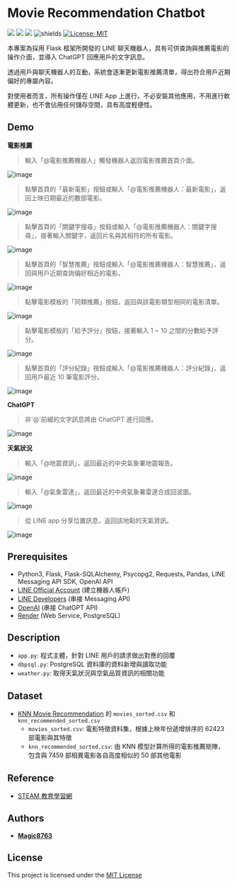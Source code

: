 # Movie Recommendation Chatbot
![](https://img.shields.io/github/stars/magic8763/linebot_on_Render)
![](https://img.shields.io/github/watchers/magic8763/linebot_on_Render)
![](https://img.shields.io/github/forks/magic8763/linebot_on_Render)
![shields](https://img.shields.io/badge/python-3.11%2B-blue?style=flat-square)
[![License: MIT](https://img.shields.io/badge/License-MIT-yellow?style=flat-square)](https://opensource.org/licenses/MIT)

本專案為採用 Flask 框架所開發的 LINE 聊天機器人，具有可供查詢與推薦電影的操作介面，並導入 ChatGPT 回應用戶的文字訊息。

透過用戶與聊天機器人的互動，系統會逐漸更新電影推薦清單，得出符合用戶近期偏好的專屬內容。

對使用者而言，所有操作僅在 LINE App 上進行，不必安裝其他應用，不用進行軟體更新，也不會佔用任何儲存空間，具有高度輕便性。 

## Demo
**電影推薦**
>輸入「@電影推薦機器人」觸發機器人返回電影推薦首頁介面。

![image](https://github.com/Magic8763/linebot_on_Render/blob/main/img/Menu.jpg)

>點擊首頁的「最新電影」按鈕或輸入「@電影推薦機器人：最新電影」，返回上映日期最近的數部電影。

![image](https://github.com/Magic8763/linebot_on_Render/blob/main/img/Get_New.jpg)

>點擊首頁的「關鍵字搜尋」按鈕或輸入「@電影推薦機器人：關鍵字搜尋」，接著輸入關鍵字，返回片名與其相符的所有電影。

![image](https://github.com/Magic8763/linebot_on_Render/blob/main/img/Keyword_Search.jpg)

>點擊首頁的「智慧推薦」按鈕或輸入「@電影推薦機器人：智慧推薦」，返回與用戶近期查詢偏好相近的電影。

![image](https://github.com/Magic8763/linebot_on_Render/blob/main/img/Get_Recommended.jpg)

>點擊電影模板的「同類推薦」按鈕，返回與該電影類型相同的電影清單。

![image](https://github.com/Magic8763/linebot_on_Render/blob/main/img/Get_Similar.jpg)

>點擊電影模板的「給予評分」按鈕，接著輸入 1 ~ 10 之間的分數給予評分。

![image](https://github.com/Magic8763/linebot_on_Render/blob/main/img/Score_message.jpg)

>點擊首頁的「評分紀錄」按鈕或輸入「@電影推薦機器人：評分紀錄」，返回用戶最近 10 筆電影評分。

![image](https://github.com/Magic8763/linebot_on_Render/blob/main/img/Read_Personal_Record.jpg)

**ChatGPT**
>非'@'前綴的文字訊息將由 ChatGPT 進行回應。

![image](https://github.com/Magic8763/linebot_on_Render/blob/main/img/Call_ChatGPT.jpg)

**天氣狀況**
>輸入「@地震資訊」，返回最近的中央氣象署地震報告。

![image](https://github.com/Magic8763/linebot_on_Render/blob/main/img/Get_Earthquake.jpg)

>輸入「@氣象雷達」，返回最近的中央氣象署雷達合成回波圖。

![image](https://github.com/Magic8763/linebot_on_Render/blob/main/img/Get_RadarEcho.jpg)

>從 LINE app 分享位置訊息，返回該地點的天氣資訊。

![image](https://github.com/Magic8763/linebot_on_Render/blob/main/img/Get_Weather.jpg)

## Prerequisites
- Python3, Flask, Flask-SQLAlchemy, Psycopg2, Requests, Pandas, LINE Messaging API SDK, OpenAI API
- [LINE Official Account](https://manager.line.biz/) (建立機器人帳戶)
- [LINE Developers](https://developers.line.biz/en/) (串接 Messaging API)
- [OpenAI](https://platform.openai.com/) (串接 ChatGPT API)
- [Render](https://render.com/) (Web Service, PostgreSQL)

## Description
- `app.py`: 程式主體，針對 LINE 用戶的請求做出對應的回覆
- `dbpsql.py`: PostgreSQL 資料庫的資料新增與讀取功能
- `weather.py`: 取得天氣狀況與空氣品質資訊的相關功能

## Dataset
- [KNN Movie Recommendation](https://github.com/Magic8763/knn_recommendation) 的 `movies_sorted.csv` 和 `knn_recommended_sorted.csv`
  - `movies_sorted.csv`: 電影特徵資料集，根據上映年份遞增排序的 62423 部電影與其特徵
  - `knn_recommended_sorted.csv`: 由 KNN 模型計算所得的電影推薦矩陣，包含與 7459 部相異電影各自高度相似的 50 部其他電影

## Reference
- [STEAM 教育學習網](https://steam.oxxostudio.tw/category/python/example/line-bot-weather-3.html)

## Authors
* **[Magic8763](https://github.com/Magic8763)**

## License
This project is licensed under the [MIT License](https://github.com/Magic8763/linebot_on_Render/blob/main/LICENSE)
